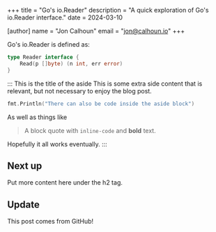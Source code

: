 +++
title = "Go's io.Reader"
description = "A quick exploration of Go's io.Reader interface."
date = 2024-03-10

[author]
name = "Jon Calhoun"
email = "jon@calhoun.io"
+++

Go's io.Reader is defined as:

```go
type Reader interface {
	Read(p []byte) (n int, err error)
}
```

::: This is the title of the aside
This is some extra side content that is relevant, but not necessary to enjoy the blog post.

```go
fmt.Println("There can also be code inside the aside block")
```

As well as things like

> A block quote with `inline-code` and **bold** text.

Hopefully it all works eventually.
:::


## Next up

Put more content here under the h2 tag.

## Update

This post comes from GitHub!
